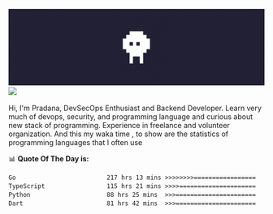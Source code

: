 ![banner](.github/banner.gif)
<img src="https://user-images.githubusercontent.com/73097560/115834477-dbab4500-a447-11eb-908a-139a6edaec5c.gif"></p>

Hi, I'm Pradana, DevSecOps Enthusiast and Backend Developer. Learn very much of devops, security, and programming language and curious about new stack of programming. Experience in freelance and volunteer organization. And this my waka time , to show are the statistics of programming languages that I often use

📊 **Quote Of The Day is:**
<!--START_SECTION:waka-->

```txt
Go                         217 hrs 13 mins >>>>>>>>=================   30.16 %
TypeScript                 115 hrs 21 mins >>>>=====================   16.02 %
Python                     88 hrs 25 mins  >>>======================   12.28 %
Dart                       81 hrs 42 mins  >>>======================   11.34 %
```

<!--END_SECTION:waka-->
